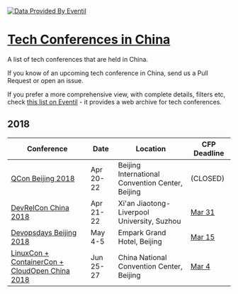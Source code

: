 

[![Data Provided By Eventil](https://img.shields.io/badge/Data%20provided%20by-Eventil-24292e.svg?style=for-the-badge&colorA=BFBFBF)](https://eventil.com/)

# [Tech Conferences in China](https://eventil.com/conferences/in/cn)

A list of tech conferences that are held in China. 

If you know of an upcoming tech conference in China, send us a Pull Request or open an issue.

If you prefer a more comprehensive view, with complete details, filters etc, check [this list on Eventil](https://eventil.com/conferences/in/cn) - it provides a web archive for tech conferences.

## 2018

| Conference | Date | Location | CFP Deadline |
|------------|------|----------|--------------|
| [QCon Beijing 2018](https://eventil.com/events/qcon-beijing-2018) | Apr 20-22 | Beijing International Convention Center, Beijing | (CLOSED) |
| [DevRelCon China 2018](https://eventil.com/events/devrelcon-china-2018) | Apr 21-22 | Xi'an Jiaotong-Liverpool University, Suzhou | [Mar 31](https://www.papercall.io/devrelcon-china) |
| [Devopsdays Beijing 2018](https://eventil.com/events/devopsdays-beijing-2018) | May 4-5 | Empark Grand Hotel, Beijing | [Mar 15](http://exinchina.mikecrm.com/xfAu6Qs) |
| [LinuxCon + ContainerCon + CloudOpen China 2018](https://eventil.com/events/linuxcon-containercon-cloudopen-china-2018) | Jun 25-27 | China National Convention Center, Beijing | [Mar 4](https://www.lfasiallc.com/linuxcon-containercon-cloudopen-china/cfp) |
